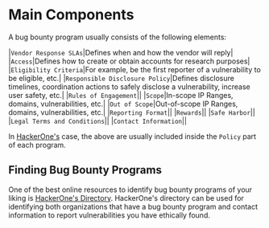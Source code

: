 # Main Components
A bug bounty program usually consists of the following elements:

|`Vendor Response SLAs`|Defines when and how the vendor will reply|
|`Access`|Defines how to create or obtain accounts for research purposes|
|`Eligibility Criteria`|For example, be the first reporter of a vulnerability to be eligible, etc.|
|`Responsible Disclosure Policy`|Defines disclosure timelines, coordination actions to safely disclose a vulnerability, increase user safety, etc.|
|`Rules of Engagement`||
|`Scope`|In-scope IP Ranges, domains, vulnerabilities, etc.|
|`Out of Scope`|Out-of-scope IP Ranges, domains, vulnerabilities, etc.|
|`Reporting Format`||
|`Rewards`||
|`Safe Harbor`||
|`Legal Terms and Conditions`||
|`Contact Information`||

In [HackerOne's](https://www.hackerone.com) case, the above are usually included inside the `Policy` part of each program.
## Finding Bug Bounty Programs
One of the best online resources to identify bug bounty programs of your liking is [HackerOne's Directory](https://hackerone.com/directory/programs). HackerOne's directory can be used for identifying both organizations that have a bug bounty program and contact information to report vulnerabilities you have ethically found.